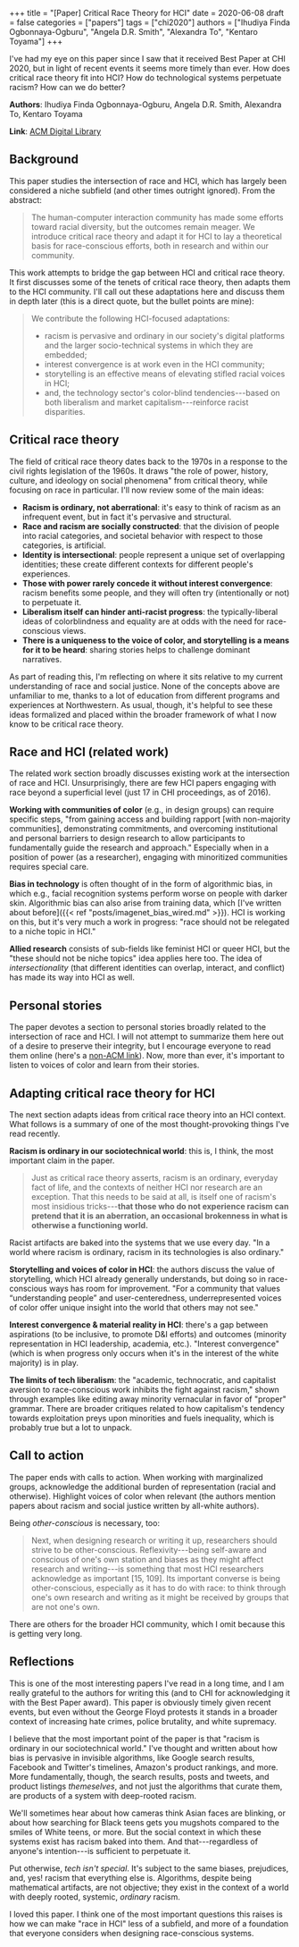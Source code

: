 +++
title = "[Paper] Critical Race Theory for HCI"
date = 2020-06-08
draft = false
categories = ["papers"]
tags = ["chi2020"]
authors = ["Ihudiya Finda Ogbonnaya-Ogburu", "Angela D.R. Smith", "Alexandra To", "Kentaro Toyama"]
+++

I've had my eye on this paper since I saw that it received Best Paper at CHI 2020, but in light of recent events it seems more timely than ever. How does critical race theory fit into HCI? How do technological systems perpetuate racism? How can we do better?

<!--more-->

**Authors**: Ihudiya Finda Ogbonnaya-Ogburu, Angela D.R. Smith, Alexandra To, Kentaro Toyama

**Link**: [ACM Digital Library](https://dl.acm.org/doi/abs/10.1145/3313831.3376392)


## Background
This paper studies the intersection of race and HCI, which has largely been considered a niche subfield (and other times outright ignored). From the abstract:

> The human-computer interaction community has made some efforts toward racial diversity, but the outcomes remain meager. We introduce critical race theory and adapt it for HCI to lay a theoretical basis for race-conscious efforts, both in research and within our community. 

This work attempts to bridge the gap between HCI and critical race theory. It first discusses some of the tenets of critical race theory, then adapts them to the HCI community. I'll call out these adaptations here and discuss them in depth later (this is a direct quote, but the bullet points are mine):

> We contribute the following HCI-focused adaptations: 
> * racism is pervasive and ordinary in our society's digital platforms and the larger socio-technical systems in which they are embedded;
> * interest convergence is at work even in the HCI community;
> * storytelling is an effective means of elevating stifled racial voices in HCI;
> * and, the technology sector's color-blind tendencies---based on both liberalism and market capitalism---reinforce racist disparities.


## Critical race theory
The field of critical race theory dates back to the 1970s in a response to the civil rights legislation of the 1960s. It draws "the role of power, history, culture, and ideology on social phenomena" from critical theory, while focusing on race in particular. I'll now review some of the main ideas:
 * **Racism is ordinary, not aberrational**: it's easy to think of racism as an infrequent event, but in fact it's pervasive and structural. 
 * **Race and racism are socially constructed**: that the division of people into racial categories, and societal behavior with respect to those categories, is artificial.
 * **Identity is intersectional**: people represent a unique set of overlapping identities; these create different contexts for different people's experiences.
 * **Those with power rarely concede it without interest convergence**: racism benefits some people, and they will often try (intentionally or not) to perpetuate it.
 * **Liberalism itself can hinder anti-racist progress**: the typically-liberal ideas of colorblindness and equality are at odds with the need for race-conscious views.
 * **There is a uniqueness to the voice of color, and storytelling is a means for it to be heard**: sharing stories helps to challenge dominant narratives.

As part of reading this, I'm reflecting on where it sits relative to my current understanding of race and social justice. None of the concepts above are unfamiliar to me, thanks to a lot of education from different programs and experiences at Northwestern. As usual, though, it's helpful to see these ideas formalized and placed within the broader framework of what I now know to be critical race theory.


## Race and HCI (related work)
The related work section broadly discusses existing work at the intersection of race and HCI. Unsurprisingly, there are few HCI papers engaging with race beyond a superficial level (just 17 in CHI proceedings, as of 2016).

**Working with communities of color** (e.g., in design groups) can require specific steps, "from gaining access and building rapport [with non-majority communities], demonstrating commitments, and overcoming institutional and personal barriers to design research to allow participants to fundamentally guide the research and approach." Especially when in a position of power (as a researcher), engaging with minoritized communities requires special care.

**Bias in technology** is often thought of in the form of algorithmic bias, in which e.g., facial recognition systems perform worse on people with darker skin. Algorithmic bias can also arise from training data, which [I've written about before]({{< ref "posts/imagenet_bias_wired.md" >}}). HCI is working on this, but it's very much a work in progress: "race should not be relegated to a niche topic in HCI."

**Allied research** consists of sub-fields like feminist HCI or queer HCI, but the "these should not be niche topics" idea applies here too. The idea of *intersectionality* (that different identities can overlap, interact, and conflict) has made its way into HCI as well.


## Personal stories
The paper devotes a section to personal stories broadly related to the intersection of race and HCI. I will not attempt to summarize them here out of a desire to preserve their integrity, but I encourage everyone to read them online (here's a [non-ACM link](https://www.alexandrato.com/papers/Critical_Race_Theory_for_HCI.pdf)). Now, more than ever, it's important to listen to voices of color and learn from their stories. 


## Adapting critical race theory for HCI
The next section adapts ideas from critical race theory into an HCI context. What follows is a summary of one of the most thought-provoking things I've read recently.

**Racism is ordinary in our sociotechnical world**: this is, I think, the most important claim in the paper.

> Just as critical race theory asserts, racism is an ordinary, everyday fact of life, and the contexts of neither HCI nor research are an exception. That this needs to be said at all, is itself one of racism's most insidious tricks---**that those who do not experience racism can pretend that it is an aberration, an occasional brokenness in what is otherwise a functioning world.**

Racist artifacts are baked into the systems that we use every day. "In a world where racism is ordinary, racism in its technologies is also ordinary."

**Storytelling and voices of color in HCI**: the authors discuss the value of storytelling, which HCI already generally understands, but doing so in race-conscious ways has room for improvement. "For a community that values “understanding people” and user-centeredness, underrepresented voices of color offer unique insight into the world that others may not see."

**Interest convergence & material reality in HCI**: there's a gap between aspirations (to be inclusive, to promote D&I efforts) and outcomes (minority representation in HCI leadership, academia, etc.). "Interest convergence" (which is when progress only occurs when it's in the interest of the white majority) is in play.

**The limits of tech liberalism**: the "academic, technocratic, and capitalist aversion to race-conscious work inhibits the fight against racism," shown through examples like editing away minority vernacular in favor of "proper" grammar. There are broader critiques related to how capitalism's tendency towards exploitation preys upon minorities and fuels inequality, which is probably true but a lot to unpack.


## Call to action
The paper ends with calls to action. When working with marginalized groups, acknowledge the additional burden of representation (racial and otherwise). Highlight voices of color when relevant (the authors mention papers about racism and social justice written by all-white authors). 

Being *other-conscious* is necessary, too:

> Next, when designing research or writing it up, researchers should strive to be other-conscious. Reflexivity---being self-aware and conscious of one's own station and biases as they might affect research and writing---is something that most HCI researchers acknowledge as important [15, 109]. Its important converse is being other-conscious, especially as it has to do with race: to think through one's own research and writing as it might be received by groups that are not one's own.

There are others for the broader HCI community, which I omit because this is getting very long.


## Reflections
This is one of the most interesting papers I've read in a long time, and I am really grateful to the authors for writing this (and to CHI for acknowledging it with the Best Paper award). This paper is obviously timely given recent events, but even without the George Floyd protests it stands in a broader context of increasing hate crimes, police brutality, and white supremacy.

I believe that the most important point of the paper is that "racism is ordinary in our sociotechnical world." I've thought and written about how bias is pervasive in invisible algorithms, like Google search results, Facebook and Twitter's timelines, Amazon's product rankings, and more. More fundamentally, though, the search results, posts and tweets, and product listings *themeselves*, and not just the algorithms that curate them, are products of a system with deep-rooted racism.

We'll sometimes hear about how cameras think Asian faces are blinking, or about how searching for Black teens gets you mugshots compared to the smiles of White teens, or more. But the social context in which these systems exist has racism baked into them. And that---regardless of anyone's intention---is sufficient to perpetuate it.

Put otherwise, *tech isn't special*. It's subject to the same biases, prejudices, and, yes! racism that everything else is. Algorithms, despite being mathematical artifacts, are not objective; they exist in the context of a world with deeply rooted, systemic, *ordinary* racism.

I loved this paper. I think one of the most important questions this raises is how we can make "race in HCI" less of a subfield, and more of a foundation that everyone considers when designing race-conscious systems.
